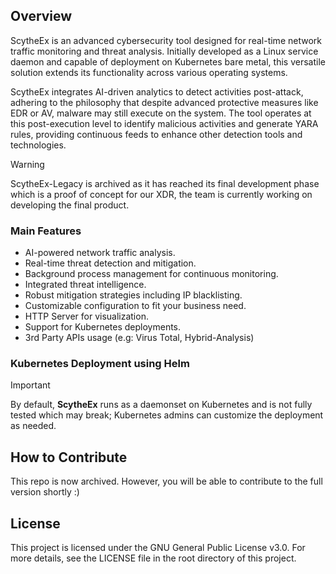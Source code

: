 ## Overview

ScytheEx is an advanced cybersecurity tool designed for real-time network traffic monitoring and threat analysis. Initially developed as a Linux service daemon and capable of deployment on Kubernetes bare metal, this versatile solution extends its functionality across various operating systems.

ScytheEx integrates AI-driven analytics to detect activities post-attack, adhering to the philosophy that despite advanced protective measures like EDR or AV, malware may still execute on the system. The tool operates at this post-execution level to identify malicious activities and generate YARA rules, providing continuous feeds to enhance other detection tools and technologies.

> [!Warning]
> ScytheEx-Legacy is archived as it has reached its final development phase which is a proof of concept for our XDR, the team is currently working on developing the final product.

### Main Features

- AI-powered network traffic analysis.
- Real-time threat detection and mitigation.
- Background process management for continuous monitoring.
- Integrated threat intelligence.
- Robust mitigation strategies including IP blacklisting.
- Customizable configuration to fit your business need.
- HTTP Server for visualization.
- Support for Kubernetes deployments.
- 3rd Party APIs usage (e.g: Virus Total, Hybrid-Analysis)


### Kubernetes Deployment using Helm

> [!Important]
> By default, **ScytheEx** runs as a daemonset on Kubernetes and is not fully tested which may break; Kubernetes admins can customize the deployment as needed.

## How to Contribute

This repo is now archived. However, you will be able to contribute to the full version shortly :)

## License

This project is licensed under the GNU General Public License v3.0. For more details, see the LICENSE file in the root directory of this project.
